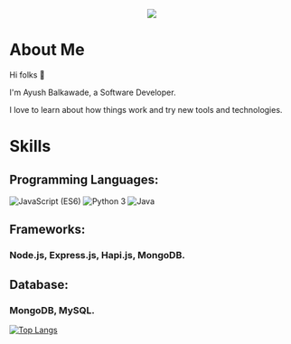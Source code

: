 
<p align="center">
    <img src="https://github-readme-stats.vercel.app/api?username=ayushbalkawade&show_icons=true&count_private=true&theme=dark"/>
</p>

# About Me
Hi folks :wave: 

I'm Ayush Balkawade, a Software Developer.

I love to learn about how things work and try new tools and technologies.

# Skills
## Programming Languages:

<img src="https://img.shields.io/badge/JavaScript (ES6)-brightgreen" alt="JavaScript (ES6)" /> <img src="https://img.shields.io/badge/Python 3-informational" alt="Python 3" /> <img src="https://img.shields.io/badge/Java informational" alt="Java" /> 

<!-- * C/C++
* JavaScript (ES6)
* Java
* Python 3 -->

## Frameworks:

### Node.js, Express.js, Hapi.js, MongoDB.

## Database:

### MongoDB, MySQL.
    
 [![Top Langs](https://github-readme-stats.vercel.app/api/top-langs/?username=ayushbalkawade&layout=compact&theme=vision-friendly-dark&show_icons=true)](https://github.com/ayushbalkawade/github-readme-stats)
